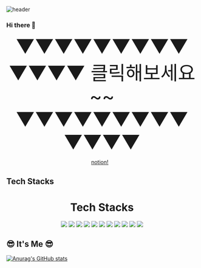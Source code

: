  ![header](https://capsule-render.vercel.app/api?type=Waving&&color=gradient&height=250&section=header&text=welcome%20to%20minjung's%20github⛄&fontSize=50)

### Hi there 👋

<div align="center">
 
 
 <div style="font-size: 50px;">▼▼▼▼▼▼▼▼▼▼▼▼▼ 클릭해보세요~~ ▼▼▼▼▼▼▼▼▼▼▼▼▼</div>
 
  [notion!](https://www.notion.so/minjung-s-3a294a1b648740388a15102811fd8865)
   <img src="" alt="">
   <img src="" alt="">
   <img src="" alt="">
 </div>


## ️Tech Stacks
<div align=center><h1>️Tech Stacks</h1></div>
<div align=center> 
<img src="https://img.shields.io/badge/-HTML-E34F26?style=flat&logo=HTML5&logoColor=white"/>
<img src="https://img.shields.io/badge/-CSS-1572B6?style=flat&logo=CSS3&logoColor=white"/>
<img src="https://img.shields.io/badge/-JavaScript-F7DF1E?style=flat&logo=JavaScript&logoColor=white"/>
<img src="https://img.shields.io/badge/react-61DAFB?style=for-the-badge&logo=react&logoColor=black">

<img src="https://img.shields.io/badge/java-007396?style=for-the-badge&logo=java&logoColor=white">
<img src="https://img.shields.io/badge/spring-6DB33F?style=for-the-badge&logo=spring&logoColor=white">
<img src="https://img.shields.io/badge/springboot-6DB33F?style=for-the-badge&logo=springboot&logoColor=white">

<img src="https://img.shields.io/badge/mysql-4479A1?style=for-the-badge&logo=mysql&logoColor=white">
<img src="https://img.shields.io/badge/mariaDB-003545?style=for-the-badge&logo=mariaDB&logoColor=white">

<img src="https://img.shields.io/badge/aws-232F3E?style=for-the-badge&logo=aws&logoColor=white">

<img src="https://img.shields.io/badge/github-181717?style=for-the-badge&logo=github&logoColor=white">

</div>

## 😎 It's Me 😎
[![Anurag's GitHub stats](https://github-readme-stats.vercel.app/api?username=emilywin825&hide=prs)](https://github.com/anuraghazra/github-readme-stats)




<!--
**emilywin825/emilywin825** is a ✨ _special_ ✨ repository because its `README.md` (this file) appears on your GitHub profile.

Here are some ideas to get you started:

- 🔭 I’m currently working on ...
- 🌱 I’m currently learning ...
- 👯 I’m looking to collaborate on ...
- 🤔 I’m looking for help with ...
- 💬 Ask me about ...
- 📫 How to reach me: ...
- 😄 Pronouns: ...
- ⚡ Fun fact: ...
-->
